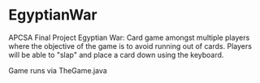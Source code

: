 # EgyptianWar
APCSA Final Project
Egyptian War: Card game amongst multiple players where the objective of the game is to avoid running out of cards.  Players will be able to "slap" and place a card down using the keyboard.

Game runs via TheGame.java
